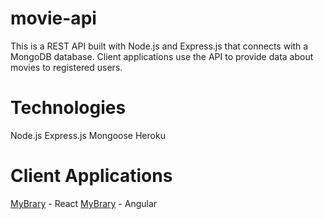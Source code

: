 # movie-api

This is a REST API built with Node.js and Express.js that connects with a MongoDB database. Client applications use the API to provide data about movies to registered users.

# Technologies

Node.js
Express.js
Mongoose
Heroku

# Client Applications

[MyBrary](https://github.com/KumiGhardt/mybrary) - React
[MyBrary](https://github.com/KumiGhardt/myFlix-Angular-client) - Angular

